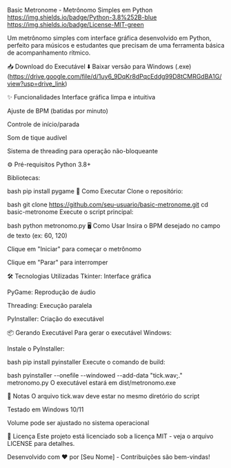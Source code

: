 Basic Metronome - Metrônomo Simples em Python
https://img.shields.io/badge/Python-3.8%252B-blue
https://img.shields.io/badge/License-MIT-green

Um metrônomo simples com interface gráfica desenvolvido em Python, perfeito para músicos e estudantes que precisam de uma ferramenta básica de acompanhamento rítmico.

📥 Download do Executável
⬇️ Baixar versão para Windows (.exe) (https://drive.google.com/file/d/1uy6_9DqKr8dPqcEddg99D8tCMRGdBA1G/view?usp=drive_link)

✨ Funcionalidades
Interface gráfica limpa e intuitiva

Ajuste de BPM (batidas por minuto)

Controle de início/parada

Som de tique audível

Sistema de threading para operação não-bloqueante

⚙️ Pré-requisitos
Python 3.8+

Bibliotecas:

bash
pip install pygame
🚀 Como Executar
Clone o repositório:

bash
git clone https://github.com/seu-usuario/basic-metronome.git
cd basic-metronome
Execute o script principal:

bash
python metronomo.py
🖥️ Como Usar
Insira o BPM desejado no campo de texto (ex: 60, 120)

Clique em "Iniciar" para começar o metrônomo

Clique em "Parar" para interromper

🛠️ Tecnologias Utilizadas
Tkinter: Interface gráfica

PyGame: Reprodução de áudio

Threading: Execução paralela

PyInstaller: Criação do executável

📦 Gerando Executável
Para gerar o executável Windows:

Instale o PyInstaller:

bash
pip install pyinstaller
Execute o comando de build:

bash
pyinstaller --onefile --windowed --add-data "tick.wav;." metronomo.py
O executável estará em dist/metronomo.exe

📝 Notas
O arquivo tick.wav deve estar no mesmo diretório do script

Testado em Windows 10/11

Volume pode ser ajustado no sistema operacional

📄 Licença
Este projeto está licenciado sob a licença MIT - veja o arquivo LICENSE para detalhes.

Desenvolvido com ❤️ por [Seu Nome] - Contribuições são bem-vindas!

